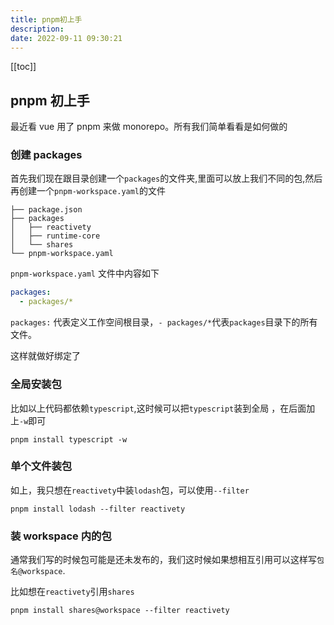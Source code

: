 ```yaml
---
title: pnpm初上手
description:
date: 2022-09-11 09:30:21
---
```

[[toc]]
## pnpm 初上手

最近看 vue 用了 pnpm 来做 monorepo。所有我们简单看看是如何做的

### 创建 packages

首先我们现在跟目录创建一个`packages`的文件夹,里面可以放上我们不同的包,然后再创建一个`pnpm-workspace.yaml`的文件

```
├── package.json
├── packages
│   ├── reactivety
│   ├── runtime-core
│   └── shares
└── pnpm-workspace.yaml
```

`pnpm-workspace.yaml` 文件中内容如下

```yaml
packages:
  - packages/*
```

`packages:` 代表定义工作空间根目录，`- packages/*`代表`packages`目录下的所有文件。

这样就做好绑定了

### 全局安装包

比如以上代码都依赖`typescript`,这时候可以把`typescript`装到全局 ，在后面加上`-w`即可

```
pnpm install typescript -w
```

### 单个文件装包

如上，我只想在`reactivety`中装`lodash`包，可以使用`--filter`

```
pnpm install lodash --filter reactivety
```

### 装 workspace 内的包

通常我们写的时候包可能是还未发布的，我们这时候如果想相互引用可以这样写`包名@workspace`.

比如想在`reactivety`引用`shares`

```
pnpm install shares@workspace --filter reactivety
```
